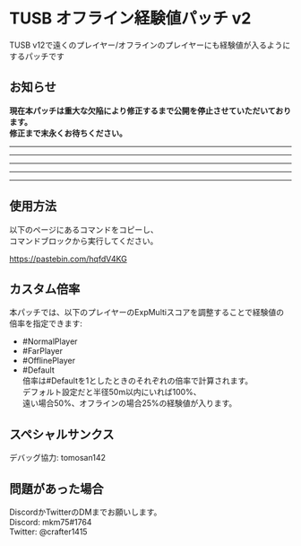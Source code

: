 # TUSB オフライン経験値パッチ v2  

TUSB v12で遠くのプレイヤー/オフラインのプレイヤーにも経験値が入るようにするパッチです

## お知らせ

**現在本パッチは重大な欠陥により修正するまで公開を停止させていただいております。  
修正まで末永くお待ちください。**

- - - - - - - - - - - - - - - - - - - - - - - -  
- - - - - - - - - - - - - - - - - - - - - - - -  
- - - - - - - - - - - - - - - - - - - - - - - -  
- - - - - - - - - - - - - - - - - - - - - - - -  
- - - - - - - - - - - - - - - - - - - - - - - -  

## 使用方法

以下のページにあるコマンドをコピーし、  
コマンドブロックから実行してください。  

https://pastebin.com/hqfdV4KG

## カスタム倍率

本パッチでは、以下のプレイヤーのExpMultiスコアを調整することで経験値の倍率を指定できます:  
 - #NormalPlayer
 - #FarPlayer
 - #OfflinePlayer
 - #Default  
倍率は#Defaultを1としたときのそれぞれの倍率で計算されます。  
デフォルト設定だと半径50m以内にいれば100%、  
遠い場合50%、オフラインの場合25%の経験値が入ります。

## スペシャルサンクス

デバッグ協力: tomosan142

## 問題があった場合

DiscordかTwitterのDMまでお願いします。  
Discord: mkm75#1764  
Twitter: @crafter1415
